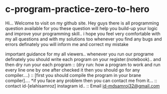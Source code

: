 # c-program-practice-zero-to-hero
Hi...
   Welcome to visit on my github site.
   Hey guys there is all programming question
   available for you these question will help 
   you build-up your logic and improve your 
   programming skill..
   i hope you feel very comfortable with my all questions and with my solutions too
   whenever you find any bugs and errors definately you will inform me and correct my mistake
   
   important guidance for my all viewers..
   whenever you run our programe definately you should write each program on your register:(notebook)..
   and then dry run your each program :: (dry run: how a program to work and run every line one by one after checked it then you should go for any compiler....)
   :: [first you should compile the program in your brane compiler]....
   *if you face any problem then you can contact me from it...
   :: contact id-[elahisamroz] instagram id..
   :: Email id-mdsamroj32@gmail.com
